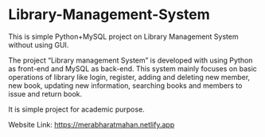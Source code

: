 # Library-Management-System
This is simple Python+MySQL project on Library Management System without using GUI.

The project “Library management System” is developed with using Python as front-end and MySQL as back-end. 
This system mainly focuses on basic operations of library like login, register, adding and deleting new member, new book, updating new information, searching books and members to issue and return book.

It is simple project for academic purpose.

Website Link: https://merabharatmahan.netlify.app
